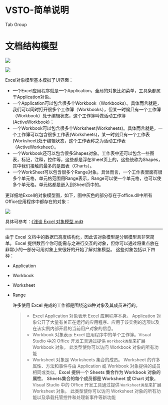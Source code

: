 # VSTO-简单说明

Tab
	Group



# 文档结构模型

![](https://ws3.sinaimg.cn/large/006tNc79ly1fshhjx6251j30h907pt8w.jpg)

![](https://ws3.sinaimg.cn/large/006tKfTcly1fsgazzb6dtj30m70elq5n.jpg)

Excel对象模型基本模拟了UI界面：

- 一个Excel应用程序就是一个Application，全局的对象比如菜单，工具条都属于Application对象。
- 一个Application可以包含很多个Workbook（Workbooks）。具体而言就是，我们可以同时打开很多个工作簿（Workbooks），但某一时候只有一个工作簿（Workbook）处于编辑状态，这个工作簿叫做活动工作簿(ActiveWorkbook)；
- 一个Workbook可以包含很多个Worksheet(Worksheets)。具体而言就是，一个工作簿可以包含很多工作表(Worksheets)，某一时刻只有一个工作表(Worksheet)处于编辑状态，这个工作表称之为活动工作表（ActiveWorksheet）。
- 一个Workbook还可以包含很多Shapes对象。工作表中还可以包含一些图表，标记，注释，控件等，这些都是浮在Sheet页上的，这些统称为Shapes，其中我们接触的最多的是图表（Charts）。
- 一个WorkSheet可以包含很多个Range对象。具体而言，一个工作表里面有很多个单元格，单元格范围用Range表示，Range可以使一个单元格，也可以使多个单元格。单元格都是嵌入到Sheet页中的。

更详细地Excel的对象模型图，如下，图中灰色的部分存在于office.dll中所有Office应用程序中都存在的对象：

![](https://ws3.sinaimg.cn/large/006tKfTcly1fskyhdmgggj30tf0mjtcd.jpg)

具体可参考：[《浅谈 Excel 对象模型.md》](https://github.com/TangHanF/ProjectRecord/blob/master/其它/Excel插件开发/VSTO/浅谈%20Excel%20对象模型.md)

--------

由于 Excel 文档中的数据已高度结构化，因此该对象模型是分层模型且非常简单。 Excel 提供数百个你可能需与之进行交互的对象，但你可以通过将重点放在非常小的一部分可用对象上来很好的开始了解对象模型。 这些对象包括以下四种：

- Application

- Workbook

- Worksheet

- Range

  许多使用 Excel 完成的工作都是围绕这四种对象及其成员进行的。

  

  > - Excel Application 对象表示 Excel 应用程序本身。 Application 对象公开了大量有关正在运行的应用程序、应用于该实例的选项以及在该实例内部开启的当前用户对象的信息。
  > - Workbook 对象表示 Excel 应用程序中的单个工作簿。Visual Studio 中的 Office 开发工具通过提供 `Workbook类型`来扩展 Workbook 对象。 此类型使你可以访问 Workbook 对象的所有功能
  > - Worksheet 对象是 Worksheets 集合的成员。 Worksheet 的许多属性、方法和事件与由 Application 或 Workbook 对象提供的成员相同或类似。**Excel 提供一个 Sheets 集合作为 Workbook 对象的属性**。 **Sheets集合的每个成员都是 Worksheet 或 Chart 对象**。Visual Studio 中的 Office 开发工具通过提供 `Worksheet类型`来扩展 Worksheet 对象。 此类型使你可以访问 Worksheet 对象的所有功能以及承载托管控件和处理新事件等新功能

  